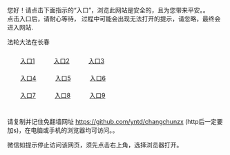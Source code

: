 您好！请点击下面指示的“入口”，浏览此网站是安全的，且为您带来平安。。 <br/>
点击入口后，请耐心等待， 过程中可能会出现无法打开的提示，请忽略，最终会进入网站. </br>

法轮大法在长春<br/>
<div style="padding:10px"><a style="margin:20px" target="_blank" href="https://d159b9ikscuqql.cloudfront.net/2Qpsp?irhkdr" id="ccLink1" rel="nofollow">入口1</a> <a target="_blank" style="margin:20px" href="https://doxf6qa8sr76p.cloudfront.net/2Qpsp?gjhenxp" id="ccLink2" rel="nofollow">入口2</a> <a style="margin:20px" target="_blank" href="https://d1c2nyc7e2bjcl.cloudfront.net/2Qpsp?lcziuzwl" id="ccLink3" rel="nofollow">入口3</a></div>

<div style="padding:10px" ><a style="margin:20px" target="_blank" href="https://d159b9ikscuqql.cloudfront.net/2Qpsp?irhkdr" id="ccLink4" rel="nofollow">入口4</a> <a style="margin:20px" href="https://doxf6qa8sr76p.cloudfront.net/2Qpsp?gjhenxp" target="_blank" id="ccLink5" rel="nofollow">入口5</a> <a style="margin:20px" href="https://d1c2nyc7e2bjcl.cloudfront.net/2Qpsp?lcziuzwl" target="_blank" id="ccLink6" rel="nofollow">入口6</a></div>

<div style="padding:10px"><a style="margin:20px" target="_blank" href="https://d159b9ikscuqql.cloudfront.net/2Qpsp?irhkdr" id="ccLink7" rel="nofollow">入口7</a> <a style="margin:20px" href="https://doxf6qa8sr76p.cloudfront.net/2Qpsp?gjhenxp" target="_blank" id="ccLink8" rel="nofollow">入口8</a> <a style="margin:20px" target="_blank" href="https://d1c2nyc7e2bjcl.cloudfront.net/2Qpsp?lcziuzwl" id="ccLink9" rel="nofollow">入口9</a></div>

<br/>



请复制并记住免翻墙网址 https://github.com/yntd/changchunzx (http后一定要加s)，在电脑或手机的浏览器均可访问。。<br/>

微信如提示停止访问该网页，须先点击右上角，选择浏览器打开。
